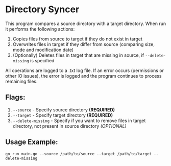 
# Directory Syncer

This program compares a source directory with a target directory. When run it performs the following actions:
  1. Copies files from source to target if they do not exist in target
  2. Overwrites files in target if they differ from source
     (comparing size, mode and modification date)
  3. (Optionally) Deletes files in target that are missing in source, if
     `--delete-missing` is specified


 All operations are logged to a .txt log file. If an error occurs
 (permissions or other IO issues), the error is logged and the program
 continues to process remaining files.

 ## Flags:
1. `--source` - Specify source directory **(REQUIRED)**
2. `--target` - Specify target directory **(REQUIRED)**
3. `--delete-missing` - Specify if you want to remove files in target directory, not present in source directory *(OPTIONAL)*

 ## Usage Example:

	go run main.go --source /path/to/source --target /path/to/target --delete-missing